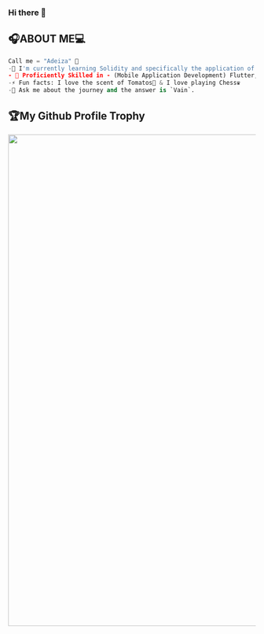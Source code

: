 ### Hi there 👋

## 🎧ABOUT ME💻

```python
Call me = "Adeiza" 🤗
-🌱 I'm currently learning Solidity and specifically the application of Zero-Knowledge Proof 💫.
- 🌌 Proficiently Skilled in - (Mobile Application Development) Flutter, Dart (Data Analysis) - Python, Numpy, Pandas, PyTorch (Databases) - SQL, MySql.
-⚡ Fun facts: I love the scent of Tomatos🍅 & I love playing Chess♛
-💬 Ask me about the journey and the answer is `Vain`.
```

<h2>🏆My Github Profile Trophy</h2>
<img width=1000 src="https://github-profile-trophy.vercel.app/?username=EmmanuelAdeiza&column=7&theme=gruvbox&no-frame=true%22"/>
